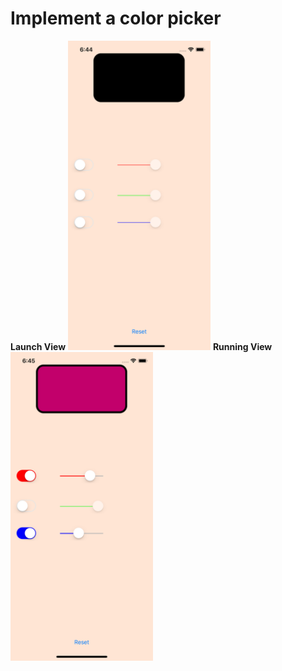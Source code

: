# Implement a color picker



**Launch View** <img src="launch.png" width="228"> **Running View** <img src="screenshot.png" width="228">



